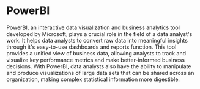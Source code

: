 # PowerBI 

PowerBI, an interactive data visualization and business analytics tool developed by Microsoft, plays a crucial role in the field of a data analyst's work. It helps data analysts to convert raw data into meaningful insights through it's easy-to-use dashboards and reports function. This tool provides a unified view of business data, allowing analysts to track and visualize key performance metrics and make better-informed business decisions. With PowerBI, data analysts also have the ability to manipulate and produce visualizations of large data sets that can be shared across an organization, making complex statistical information more digestible.